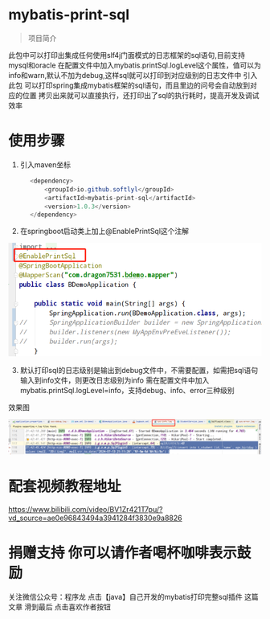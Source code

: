 # mybatis-print-sql
> 项目简介

此包中可以打印出集成任何使用slf4j门面模式的日志框架的sql语句,目前支持mysql和oracle 在配置文件中加入mybatis.printSql.logLevel这个属性，值可以为info和warn,默认不加为debug,这样sql就可以打印到对应级别的日志文件中 引入此包 可以打印spring集成mybatis框架的sql语句，而且里边的问号会自动放到对应的位置 拷贝出来就可以直接执行，还打印出了sql的执行耗时，提高开发及调试效率

# 使用步骤

1. 引入maven坐标
  
  ```java
  		<dependency>
  			<groupId>io.github.softlyl</groupId>
  			<artifactId>mybatis-print-sql</artifactId>
  			<version>1.0.3</version>
  		</dependency>
  ```
  
2. 在springboot启动类上加上@EnablePrintSql这个注解
  
  ![](https://raw.githubusercontent.com/softlyl/java-Concurrent/master/2024-07-14-15-31-46-image.png)
  
3. 默认打印sql的日志级别是输出到debug文件中，不需要配置，如需把sql语句输入到info文件，则更改日志级别为info 需在配置文件中加入mybatis.printSql.logLevel=info，支持debug、info、error三种级别
  
  效果图
  
  ![](https://raw.githubusercontent.com/softlyl/java-Concurrent/master/2024-07-14-15-39-49-image.png)
  
# 配套视频教程地址
  https://www.bilibili.com/video/BV1Zr421T7pu/?vd_source=ae0e96843494a3941284f3830e9a8826
  
# 捐赠支持 你可以请作者喝杯咖啡表示鼓励

关注微信公众号：程序龙  点击【java】自己开发的mybatis打印完整sql插件 这篇文章 滑到最后 点击喜欢作者按钮
